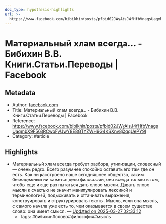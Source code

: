 ```yaml
---
doc_type: hypothesis-highlights
url: >-
  https://www.facebook.com/bibikhin/posts/pfbid02JWyAisJ4fHfbVnagsUaqmbX9F563RCwoFyUwY8E8GTYZWH9G4KSXnv8jXqqUePY9l
---
```

# Материальный хлам всегда... - Бибихин В.В. Книги.Статьи.Переводы | Facebook

## Metadata
- Author: [facebook.com]()
- Title: Материальный хлам всегда... - Бибихин В.В. Книги.Статьи.Переводы | Facebook
- Reference: https://www.facebook.com/bibikhin/posts/pfbid02JWyAisJ4fHfbVnagsUaqmbX9F563RCwoFyUwY8E8GTYZWH9G4KSXnv8jXqqUePY9l
- Category: #article

## Highlights
- Материальный хлам всегда требует разбора, утилизации, словесный — очень редко. Всего разумнее спокойно оставить его там где он есть. Как ни расстроено наше сегодняшнее общество, каким безнадежным ни кажется дело философии, оно всегда только в том, чтобы еще и еще раз пытаться дать слово мысли. Давать слово мысли к счастью не значит манипулировать лексикой и терминологией, подыскивать и оттачивать выражения, конструировать и структурировать тексты. Мысль, если она мысль, с самого начала уже есть то, чем оказывается в своем существе слово: она имеет смысл. — [Updated on 2025-03-27 02:33:12](https://hyp.is/rspzhgqaEfCqE_swkQnxvQ/www.facebook.com/bibikhin/posts/pfbid02JWyAisJ4fHfbVnagsUaqmbX9F563RCwoFyUwY8E8GTYZWH9G4KSXnv8jXqqUePY9l)
   - Tags: #бибихин#слово#философия#мысль
